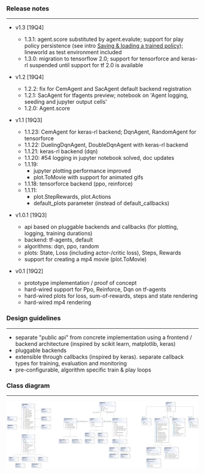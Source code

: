 ### Release notes
---
* v1.3 [19Q4]
    * 1.3.1: agent.score substituted by agent.evalute; 
             support for play policy persistence (see intro 
             [Saving & loading a trained policy](https://colab.research.google.com/github/christianhidber/easyagents/blob/master/jupyter_notebooks/intro_persistence.ipynb));
             lineworld as test environment included             
    * 1.3.0: migration to tensorflow 2.0; 
             support for tensorforce and keras-rl suspended until support for tf 2.0 is available
* v1.2 [19Q4]
    * 1.2.2: fix for CemAgent and SacAgent default backend registration
    * 1.2.1: SacAgent for tfagents preview; notebook on 'Agent logging, seeding and jupyter output cells'
    * 1.2.0: Agent.score
* v1.1 [19Q3]
    * 1.1.23: CemAgent for keras-rl backend; DqnAgent, RandomAgent for tensorforce
    * 1.1.22: DuelingDqnAgent, DoubleDqnAgent with keras-rl backend
    * 1.1.21: keras-rl backend (dqn)
    * 1.1.20: #54 logging in jupyter notebook solved, doc updates
    * 1.1.19: 
        * jupyter plotting performance improved
        * plot.ToMovie with support for animated gifs 
    * 1.1.18: tensorforce backend (ppo, reinforce)
    * 1.1.11:
        * plot.StepRewards, plot.Actions
        * default_plots parameter (instead of default_callbacks)
        
* v1.0.1 [19Q3]
    * api based on pluggable backends and callbacks (for plotting, logging, training durations)
    * backend: tf-agents, default
    * algorithms: dqn, ppo, random
    * plots: State, Loss (including actor-/critic loss), Steps, Rewards
    * support for creating a mp4 movie (plot.ToMovie) 
* v0.1 [19Q2]
    * prototype implementation / proof of concept
    * hard-wired support for Ppo, Reinforce, Dqn on tf-agents
    * hard-wired plots for loss, sum-of-rewards, steps and state rendering 
    * hard-wired mp4 rendering
    
### Design guidelines
---
* separate "public api" from concrete implementation using a frontend / backend architecture 
  (inspired by scikit learn, matplotlib, keras)
* pluggable backends
* extensible through callbacks (inspired by keras). separate callback types for training, evaluation and monitoring
* pre-configurable, algorithm specific train & play loops 
    
### Class diagram
---
![ClassDiagram](ClassDiagram.png)
 